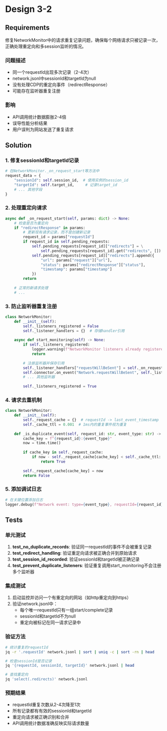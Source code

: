 # Design 3-2

## Requirements

修复NetworkMonitor中的请求重复记录问题，确保每个网络请求只被记录一次，正确处理重定向和多session监听的情况。

### 问题描述
- 同一个requestId出现多次记录（2-4次）
- network.jsonl中sessionId和targetId为null
- 没有处理CDP的重定向事件（redirectResponse）
- 可能存在监听器重复注册

### 影响
- API调用统计数据膨胀2-4倍
- 误导性能分析结果
- 用户误判为网站发送了重复请求

## Solution

### 1. 修复sessionId和targetId记录
```python
# 在NetworkMonitor._on_request_start等方法中
request_data = {
    "sessionId": self.session_id,  # 使用实例的session_id
    "targetId": self.target_id,     # 记录target_id
    # ... 其他字段
}
```

### 2. 处理重定向请求
```python
async def _on_request_start(self, params: dict) -> None:
    # 检查是否为重定向
    if "redirectResponse" in params:
        # 更新现有请求记录，而不是创建新记录
        request_id = params["requestId"]
        if request_id in self.pending_requests:
            self.pending_requests[request_id]["redirects"] = \
                self.pending_requests[request_id].get("redirects", [])
            self.pending_requests[request_id]["redirects"].append({
                "url": params["request"]["url"],
                "status": params["redirectResponse"]["status"],
                "timestamp": params["timestamp"]
            })
        return
    
    # 正常的新请求处理
    # ...
```

### 3. 防止监听器重复注册
```python
class NetworkMonitor:
    def __init__(self):
        self._listeners_registered = False
        self._listener_handlers = {}  # 存储handler引用
    
    async def start_monitoring(self) -> None:
        if self._listeners_registered:
            logger.warning(f"NetworkMonitor listeners already registered for session {self.session_id}")
            return
        
        # 注册监听器并保存引用
        self._listener_handlers["requestWillBeSent"] = self._on_request_start
        self.connector.on_event("Network.requestWillBeSent", self._listener_handlers["requestWillBeSent"])
        # ... 其他监听器
        
        self._listeners_registered = True
```

### 4. 请求去重机制
```python
class NetworkMonitor:
    def __init__(self):
        self._request_cache = {}  # requestId -> last_event_timestamp
        self._cache_ttl = 0.001  # 1ms内的重复事件视为重复
    
    def _is_duplicate_event(self, request_id: str, event_type: str) -> bool:
        cache_key = f"{request_id}:{event_type}"
        now = time.time()
        
        if cache_key in self._request_cache:
            if now - self._request_cache[cache_key] < self._cache_ttl:
                return True
        
        self._request_cache[cache_key] = now
        return False
```

### 5. 添加调试日志
```python
# 在关键位置添加日志
logger.debug(f"Network event: type={event_type}, requestId={request_id}, sessionId={self.session_id}")
```

## Tests

### 单元测试
1. **test_no_duplicate_records**: 验证同一requestId的事件不会被重复记录
2. **test_redirect_handling**: 验证重定向请求被正确合并到原始请求
3. **test_session_id_recorded**: 验证sessionId和targetId被正确记录
4. **test_prevent_duplicate_listeners**: 验证重复调用start_monitoring不会注册多个监听器

### 集成测试
1. 启动监控并访问一个有重定向的网站（如http重定向到https）
2. 验证network.jsonl中：
   - 每个唯一requestId只有一组start/complete记录
   - sessionId和targetId不为null
   - 重定向被标记在同一请求记录中

### 验证方法
```bash
# 统计重复的requestId
jq -r '.requestId' network.jsonl | sort | uniq -c | sort -rn | head

# 检查sessionId是否记录
jq '{requestId, sessionId, targetId}' network.jsonl | head

# 查找重定向
jq 'select(.redirects)' network.jsonl
```

### 预期结果
- requestId重复次数从2-4次降至1次
- 所有记录都有有效的sessionId和targetId
- 重定向请求被正确识别和合并
- API调用统计数据准确反映实际请求数量